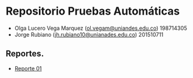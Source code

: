 # Repositorio Pruebas Automáticas

* Olga Lucero Vega Marquez (ol.vegam@uniandes.edu.co) 198714305
* Jorge Rubiano (jh.rubiano10@unianades.edu.co) 201510711

## Reportes.

* [Reporte 01]


[Reporte 01]:https://github.com/jhrubiano10/pruebas_automaticas/raw/master/reportes/Pruebas_Autom%C3%A1ticas_Reporte_01.pdf
